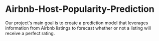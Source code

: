 # Airbnb-Host-Popularity-Prediction
Our project's main  goal is to create a prediction model that leverages information from Airbnb listings to forecast whether or not a  listing will receive a perfect rating.
